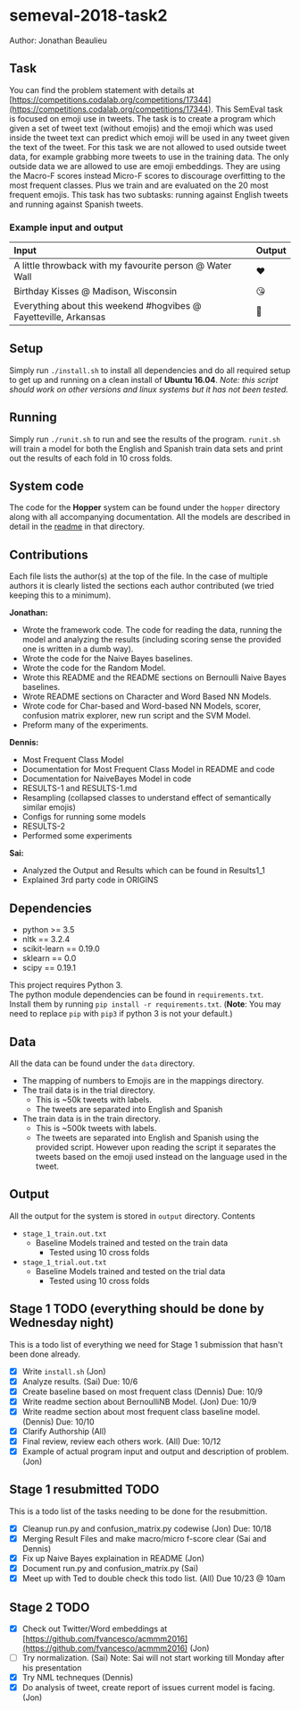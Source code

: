 # semeval-2018-task2
Author: Jonathan Beaulieu

## Task
You can find the problem statement with details at [https://competitions.codalab.org/competitions/17344](https://competitions.codalab.org/competitions/17344).
This SemEval task is focused on emoji use in tweets. The task is to create a program which given a set of tweet text (without emojis) and the emoji which was used inside the tweet text can predict which emoji will be used in any tweet given the text of the tweet. For this task we are not allowed to used outside tweet data, for example grabbing more tweets to use in the training data. The only outside data we are allowed to use are emoji embeddings. They are using the Macro-F scores instead Micro-F scores to discourage overfitting to the most frequent classes. Plus we train and are evaluated on the 20 most frequent emojis. This task has two subtasks: running against English tweets and running against Spanish tweets.

### Example input and output

| Input                                                            | Output |
|:-----------------------------------------------------------------|:-------|
| A little throwback with my favourite person @ Water Wall         | ❤      |
| Birthday Kisses @ Madison, Wisconsin                             | 😘     |
| Everything about this weekend #hogvibes @ Fayetteville, Arkansas | 💯     |

## Setup
Simply run `./install.sh` to install all dependencies and do all required setup to get up and running on a clean install of **Ubuntu 16.04**. *Note: this script should work on other versions and linux systems but it has not been tested.*

## Running
Simply run `./runit.sh` to run and see the results of the program. `runit.sh` will train a model for both the English and Spanish train data sets and print out the results of each fold in 10 cross folds.

## System code
The code for the **Hopper** system can be found under the `hopper` directory along with all accompanying documentation. All the models are described in detail in the [readme](hopper/README.md) in that directory.

## Contributions
Each file lists the author(s) at the top of the file. In the case of multiple authors it is clearly listed the sections each author contributed (we tried keeping this to a minimum).

**Jonathan:**
- Wrote the framework code. The code for reading the data, running the model and analyzing the results (including scoring sense the provided one is written in a dumb way).
- Wrote the code for the Naive Bayes baselines.
- Wrote the code for the Random Model.
- Wrote this README and the README sections on Bernoulli Naive Bayes baselines.
- Wrote README sections on Character and Word Based NN Models.
- Wrote code for Char-based and Word-based NN Models, scorer, confusion matrix explorer, new run script and the SVM Model.
- Preform many of the experiments.

**Dennis:**
- Most Frequent Class Model
- Documentation for Most Frequent Class Model in README and code
- Documentation for NaiveBayes Model in code
- RESULTS-1 and RESULTS-1.md
- Resampling (collapsed classes to understand effect of semantically similar emojis)
- Configs for running some models
- RESULTS-2
- Performed some experiments

**Sai:**
- Analyzed the Output and Results which can be found in Results1_1
- Explained 3rd party code in ORIGINS

## Dependencies
- python >= 3.5
- nltk == 3.2.4
- scikit-learn == 0.19.0
- sklearn == 0.0
- scipy == 0.19.1

This project requires Python 3.  
The python module dependencies can be found in `requirements.txt`.  
Install them by running `pip install -r requirements.txt`. (**Note**: You may need to replace `pip` with `pip3` if python 3 is not your default.)

## Data

All the data can be found under the `data` directory.
- The mapping of numbers to Emojis are in the mappings directory.
- The trail data is in the trial directory.
  - This is ~50k tweets with labels.
  - The tweets are separated into English and Spanish
- The train data is in the train directory.
  - This is ~500k tweets with labels.
  - The tweets are separated into English and Spanish using the provided script. However upon reading the script it separates the tweets based on the emoji used instead on the language used in the tweet.

## Output

All the output for the system is stored in `output` directory.
Contents
 - `stage_1_train.out.txt`
   - Baseline Models trained and tested on the train data
     - Tested using 10 cross folds
 - `stage_1_trial.out.txt`
   - Baseline Models trained and tested on the trial data
     - Tested using 10 cross folds

## Stage 1 TODO (everything should be done by Wednesday night)
This is a todo list of everything we need for Stage 1 submission that hasn't been done already.
- [x] Write `install.sh` (Jon)
- [x] Analyze results. (Sai) Due: 10/6
- [x] Create baseline based on most frequent class (Dennis) Due: 10/9
- [x] Write readme section about BernoulliNB Model. (Jon) Due: 10/9
- [x] Write readme section about most frequent class baseline model. (Dennis) Due: 10/10
- [x] Clarify Authorship (All)
- [x] Final review, review each others work. (All) Due: 10/12
- [x] Example of actual program input and output and description of problem. (Jon)

## Stage 1 resubmitted TODO
This is a todo list of the tasks needing to be done for the resubmittion.
- [x] Cleanup run.py and confusion_matrix.py codewise (Jon) Due: 10/18
- [x] Merging Result Files and make macro/micro f-score clear (Sai and Dennis)
- [x] Fix up Naive Bayes explaination in README (Jon)
- [x] Document run.py and confusion_matrix.py (Sai)
- [x] Meet up with Ted to double check this todo list. (All) Due 10/23 @ 10am

## Stage 2 TODO
- [x] Check out Twitter/Word embeddings at [https://github.com/fvancesco/acmmm2016](https://github.com/fvancesco/acmmm2016) (Jon)
- [ ] Try normalization. (Sai) Note: Sai will not start working till Monday after his presentation
- [x] Try NML techneques (Dennis)
- [x] Do analysis of tweet, create report of issues current model is facing. (Jon)
